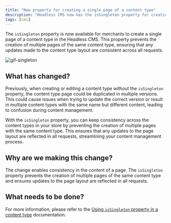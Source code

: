 ```yaml
---
title: "New property for creating a single page of a content type"
description: "Headless CMS now has the isSingleton property for creating single content pages, avoiding duplicates, and keeping layout consistent across requests."
tags: [cms]
---
```


The `isSingleton` property is now available for merchants to create a single page of a content type in the Headless CMS. This property prevents the creation of multiple pages of the same content type, ensuring that any updates made to the content type layout are consistent across all requests.

![gif-singleton](https://user-images.githubusercontent.com/67270558/228011883-b3d03a63-79c5-4a2c-8fb7-667ca19f56a4.gif)

<!--truncate-->

## What has changed?

Previously, when creating or editing a content type without the `isSingleton` property, the content type page could be duplicated in multiple versions. This could cause issues when trying to update the correct version or result in multiple content types with the same name but different content, leading to confusion during content management.

With the `isSingleton` property, you can keep consistency across the content types in your store by preventing the creation of multiple pages with the same content type. This ensures that any updates to the page layout are reflected in all requests, streamlining your content management process.


## Why are we making this change?
The change enables consistency in the content of a page. The `isSingleton` property prevents the creation of multiple pages of the same content type and ensures updates to the page layout are reflected in all requests.

## What needs to be done?
For more information, please refer to the [Using `isSingleton` property in a content type](https://www.faststore.dev/how-to-guides/cms/vtex-headless-cms/Using%20isSingleton%20property%20in%20a%20contenty%20type) documentation.